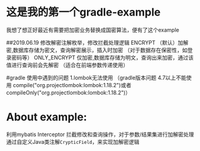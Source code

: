 # 这是我的第一个gradle-example
我想了想正好最近有需要把加密业务替换成国密算法，便有了这个example

##2019.06.19
修改解密注解枚举，修改拦截处理逻辑
ENCRYPT （默认）加解密,数据库存储为密文，查询解密展示，插入时加密 （对于数据存在保密性，如登录密码等）
ONLY_ENCRYPT 仅加密,数据库存储为明文，查询出来加密，通过该值进行查询前会先解密 （适合在前端参数传递使用）

#gradle 使用中遇到的问题
1.lombok无法使用 （gradle版本问题 4.7以上不能使用 compile("org.projectlombok:lombok:1.18.2")或者compileOnly("org.projectlombok:lombok:1.18.2")）

# About example:
利用mybatis Interceptor 拦截修改和查询操作，对于参数/结果集进行加解密处理
通过自定义Java类注解`CrypticField`，来实现加解密逻辑





